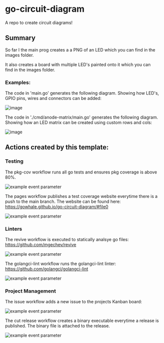 # go-circuit-diagram
A repo to create circuit diagrams!

## Summary

So far I the main prog creates a a PNG of an LED which you can find in the images folder.

It also creates a board with multiple LED's painted onto it which you can find in the images folder.

### Examples:

The code in 'main.go' generates the following diagram. Showing how LED's, GPIO pins, wires and connectors can be added: 

![image](https://user-images.githubusercontent.com/32711718/210115656-835318be-bd8f-4699-ba2f-fde8f409bf74.png)

The code in './cmd/anode-matrix/main.go' generates the following diagram. Showing how an LED matrix can be created using custom rows and cols:

![image](https://user-images.githubusercontent.com/32711718/210115563-3ab9d8dd-829b-45d2-ad1d-f91ea0a70f80.png)

## Actions created by this template:

### Testing

The pkg-cov workflow runs all go tests and ensures pkg coverage is above 80%.

![example event parameter](https://github.com/gowhale/go-circuit-diagram/actions/workflows/pkg-cov.yml/badge.svg?event=push)

The pages workflow publishes a test coverage website everytime there is a push to the main branch. The website can be found here: https://gowhale.github.io/go-circuit-diagram/#file0

![example event parameter](https://github.com/gowhale/go-circuit-diagram/actions/workflows/pages.yml/badge.svg?event=push)

### Linters

The revive workflow is executed to statically analsye go files: https://github.com/mgechev/revive

![example event parameter](https://github.com/gowhale/go-circuit-diagram/actions/workflows/revive.yml/badge.svg?event=push)

The golangci-lint workflow runs the golangci-lint linter: https://github.com/golangci/golangci-lint

![example event parameter](https://github.com/gowhale/go-circuit-diagram/actions/workflows/golangci-lint.yml/badge.svg?event=push)

### Project Management

The issue workflow adds a new issue to the projects Kanban board:

![example event parameter](https://github.com/gowhale/go-circuit-diagram/actions/workflows/issue.yml/badge.svg?event=push)

The cut release workflow creates a binary executable everytime a release is published. The binary file is attached to the release.

![example event parameter](https://github.com/gowhale/go-circuit-diagram/actions/workflows/cut-release.yml/badge.svg?event=push)

